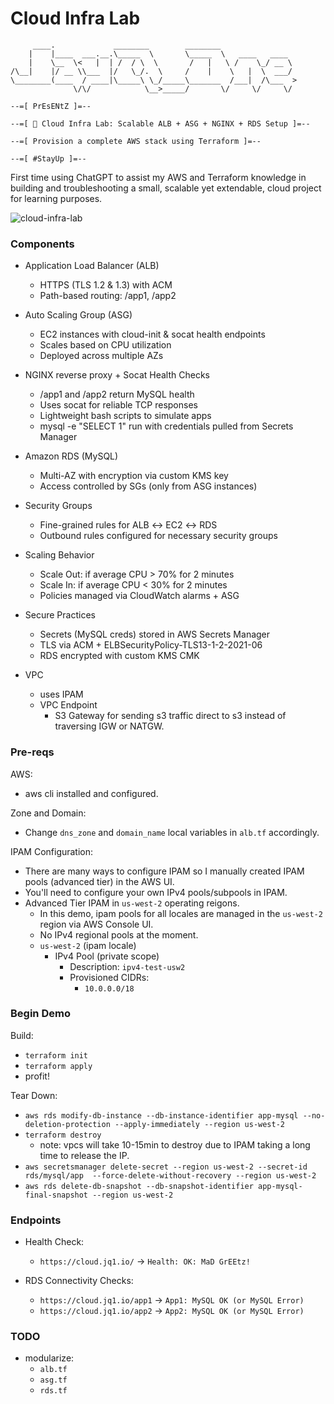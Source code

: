# Cloud Infra Lab
```
     ____.             ________        ________
    |    |____  ___.__.\_____  \       \_____  \   ____   ____
    |    \__  \<   |  | /  / \  \       /   |   \ /    \_/ __ \
/\__|    |/ __ \\___  |/   \_/.  \     /    |    \   |  \  ___/
\________(____  / ____|\_____\ \_/_____\_______  /___|  /\___  >
              \/\/            \__>_____/       \/     \/     \/

--=[ PrEsENtZ ]=--

--=[ 🚀 Cloud Infra Lab: Scalable ALB + ASG + NGINX + RDS Setup ]=--

--=[ Provision a complete AWS stack using Terraform ]=--

--=[ #StayUp ]=--
```

First time using ChatGPT to assist my AWS and Terraform knowledge in building and troubleshooting a small, scalable yet extendable, cloud project for learning purposes.

![cloud-infra-lab](https://jq1-io.s3.us-east-1.amazonaws.com/projects/cloud-infra-lab.png)

### Components
- Application Load Balancer (ALB)
  - HTTPS (TLS 1.2 & 1.3) with ACM
  - Path-based routing: /app1, /app2

- Auto Scaling Group (ASG)
  - EC2 instances with cloud-init & socat health endpoints
  - Scales based on CPU utilization
  - Deployed across multiple AZs

- NGINX reverse proxy + Socat Health Checks
  - /app1 and /app2 return MySQL health
  - Uses socat for reliable TCP responses
  - Lightweight bash scripts to simulate apps
  - mysql -e "SELECT 1" run with credentials pulled from Secrets Manager

- Amazon RDS (MySQL)
  - Multi-AZ with encryption via custom KMS key
  - Access controlled by SGs (only from ASG instances)

- Security Groups
  - Fine-grained rules for ALB ↔ EC2 ↔ RDS
  - Outbound rules configured for necessary security groups

- Scaling Behavior
  - Scale Out: if average CPU > 70% for 2 minutes
  - Scale In: if average CPU < 30% for 2 minutes
  - Policies managed via CloudWatch alarms + ASG

- Secure Practices
  - Secrets (MySQL creds) stored in AWS Secrets Manager
  - TLS via ACM + ELBSecurityPolicy-TLS13-1-2-2021-06
  - RDS encrypted with custom KMS CMK

- VPC
  - uses IPAM
  - VPC Endpoint
    - S3 Gateway for sending s3 traffic direct to s3 instead of traversing IGW or NATGW.


### Pre-reqs
AWS:
- aws cli installed and configured.

Zone and Domain:
- Change `dns_zone` and `domain_name` local variables in `alb.tf` accordingly.

IPAM Configuration:
- There are many ways to configure IPAM so I manually created IPAM pools (advanced tier) in the AWS UI.
- You'll need to configure your own IPv4 pools/subpools in IPAM.
- Advanced Tier IPAM in `us-west-2` operating reigons.
  - In this demo, ipam pools for all locales are managed in the `us-west-2` region via AWS Console UI.
  - No IPv4 regional pools at the moment.
  - `us-west-2` (ipam locale)
    - IPv4 Pool (private scope)
      - Description: `ipv4-test-usw2`
      - Provisioned CIDRs:
        - `10.0.0.0/18`

### Begin Demo
Build:
- `terraform init`
- `terraform apply`
- profit!

Tear Down:
- `aws rds modify-db-instance --db-instance-identifier app-mysql --no-deletion-protection --apply-immediately --region us-west-2`
- `terraform destroy`
  - note: vpcs will take 10-15min to destroy due to IPAM taking a long
    time to release the IP.
- `aws secretsmanager delete-secret --region us-west-2 --secret-id rds/mysql/app  --force-delete-without-recovery --region us-west-2`
- `aws rds delete-db-snapshot --db-snapshot-identifier app-mysql-final-snapshot --region us-west-2`


### Endpoints
- Health Check:
  - `https://cloud.jq1.io/` -> `Health: OK: MaD GrEEtz!`

- RDS Connectivity Checks:
  - `https://cloud.jq1.io/app1` -> `App1: MySQL OK (or MySQL Error)`
  - `https://cloud.jq1.io/app2` -> `App2: MySQL OK (or MySQL Error)`

### TODO
- modularize:
  - `alb.tf`
  - `asg.tf`
  - `rds.tf`

